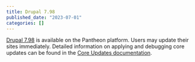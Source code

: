 ```yaml
---
title: Drupal 7.98
published_date: "2023-07-01"
categories: []
---
```

[Drupal 7.98](https://www.drupal.org/project/drupal/releases/7.98) is available on the Pantheon platform. Users may update their sites immediately. Detailed information on applying and debugging core updates can be found in the [Core Updates documentation](/core-updates).
